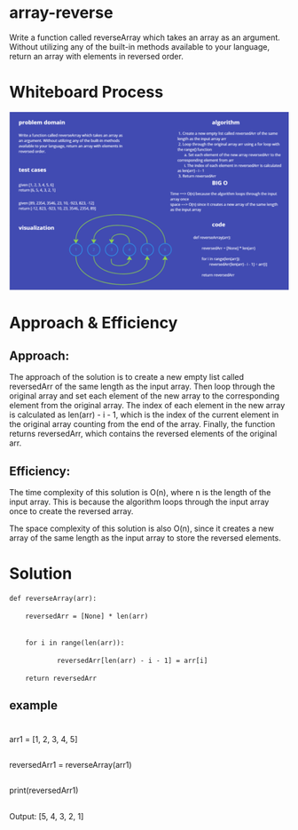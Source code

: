 # array-reverse
Write a function called reverseArray which takes an array as an argument. Without utilizing any of the built-in methods available to your language, return an array with elements in reversed order.

# Whiteboard Process


![array-reverse](./../screenshots/CC1.png)



# Approach & Efficiency


## Approach:
The approach of the solution is to create a new empty list called reversedArr of the same length as the input array. Then loop through the original array and set each element of the new array to the corresponding element from the original array. The index of each element in the new array is calculated as len(arr) - i - 1, which is the index of the current element in the original array counting from the end of the array. Finally, the function returns reversedArr, which contains the reversed elements of the original arr.

## Efficiency:
The time complexity of this solution is O(n), where n is the length of the input array. This is because the algorithm loops through the input array once to create the reversed array.

The space complexity of this solution is also O(n), since it creates a new array of the same length as the input array to store the reversed elements.


# Solution

    def reverseArray(arr):

        reversedArr = [None] * len(arr)


        for i in range(len(arr)):
            
                reversedArr[len(arr) - i - 1] = arr[i]

        return reversedArr

## example 
#
arr1 = [1, 2, 3, 4, 5]
##
reversedArr1 = reverseArray(arr1)
##
print(reversedArr1) 
##
Output: [5, 4, 3, 2, 1]





